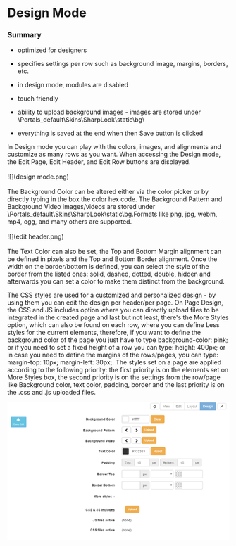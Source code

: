 # Design Mode
### Summary

* optimized for designers

* specifies settings per row such as background image, margins, borders, etc.

* in design mode, modules are disabled

* touch friendly

* ability to upload background images - images are stored under \Portals\_default\Skins\SharpLook\static\bg\

* everything is saved at the end when then Save button is clicked

In Design mode you can play with the colors, images, and alignments and customize as many rows as you want. When accessing the Design mode, the Edit Page, Edit Header, and Edit Row buttons are displayed.
<br />
<br />
![](design mode.png)
<br />
<br />
The Background Color can be altered either via the color picker or by directly typing in the box the color hex code. The Background Pattern and Background Video images/videos are stored under \Portals\_default\Skins\SharpLook\static\bg.Formats like png, jpg, webm, mp4, ogg, and many others are supported. 
<br />
<br />
![](edit header.png)
<br >
<br />
The Text Color can also be set, the Top and Bottom Margin alignment can be defined in pixels and the Top and Bottom Border alignment. Once the width on the border/bottom is defined, you can select the style of the border from the listed ones: solid, dashed, dotted, double, hidden and afterwards you can set a color to make them distinct from the background. 

The CSS styles are used for a customized and personalized design - by using them you can edit the design per header/per page. On Page Design, the CSS and JS includes option where you can directly upload files to be integrated in the created page and last but not least, there's the More Styles option, which can also be found on each row, where you can define Less styles for the current elements, therefore, if you want to define the background color of the page you just have to type background-color: pink; or if you need to set a fixed height of a row you can type: height: 400px; or in case you need to define the margins of the rows/pages, you can type: margin-top: 10px; margin-left: 30px;. The styles set on a page are applied according to the following priority: the first priority is on the elements set on More Styles box, the second priority is on the settings from the row/page like Background color, text color, padding, border and the last priority is on the .css and .js uploaded files.

![](edit.page.png)
